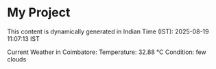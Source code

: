 # My Project

This content is dynamically generated in Indian Time (IST): 2025-08-19 11:07:13 IST


Current Weather in Coimbatore:
Temperature: 32.88 °C
Condition: few clouds

